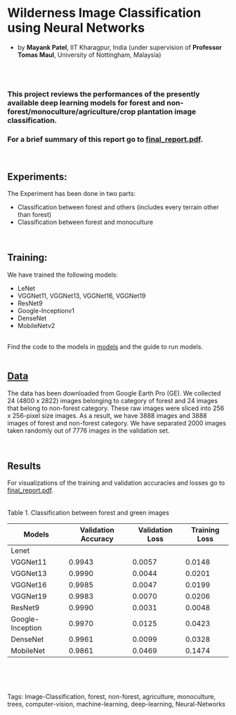 # Wilderness Image Classification using Neural Networks

- by <B>Mayank Patel</B>, IIT Kharagpur, India (under supervision of <B>Professor Tomas Maul</B>, University of Nottingham, Malaysia)

<br><br>

### This project reviews the performances of the presently available deep learning models for forest and non-forest/monoculture/agriculture/crop plantation image classification.




### For a brief summary of this report go to [final_report.pdf](https://github.com/mayankpatel14/Wilderness-Image-Classification/blob/master/final_report.pdf).


<br>

## Experiments:
The Experiment has been done in two parts:
- Classification between forest and others (includes every terrain other than forest)
- Classification between forest and monoculture

<br>

## Training:
We have trained the following models:
-	LeNet
-	VGGNet11, VGGNet13, VGGNet16, VGGNet19
-	ResNet9
-	Google-Inceptionv1
-	DenseNet
-	MobileNetv2<br>

<br>Find the code to the models in [models](https://github.com/mayankpatel14/Wilderness-Image-Classification/tree/master/models) and the guide to run models.
<br>
<br>

## [Data](https://github.com/mayankpatel14/Wilderness-Image-Classification/tree/master/data)
The data has been downloaded from Google Earth Pro (GE). We collected 24 (4800 x 2822) images belonging to category of forest and 24 images that belong to non-forest category. These raw images were sliced into 256 x 256-pixel size images. As a result, we have 3888 images and 3888 images of forest and non-forest category. We have separated 2000 images taken randomly out of 7776 images in the validation set. 

<br>

## Results
For visualizations of the training and validation accuracies and losses go to [final_report.pdf](https://github.com/mayankpatel14/Wilderness-Image-Classification/blob/master/final_report.pdf).<br>
<br><br>
Table 1. Classification between forest and green images
<table class="tg">
<thead>
  <tr>
    <th class="tg-0pky">Models</th>
    <th class="tg-0pky">Validation Accuracy</th>
    <th class="tg-0pky">Validation Loss</th>
    <th class="tg-0pky">Training Loss</th>
  </tr>
</thead>
<tbody>
  <tr>
    <td class="tg-0pky">Lenet</td>
    <td class="tg-0pky"></td>
    <td class="tg-0pky"></td>
    <td class="tg-0pky"></td>
  </tr>
  <tr>
    <td class="tg-0pky">VGGNet11</td>
    <td class="tg-0pky">0.9943</td>
    <td class="tg-0pky">0.0057</td>
    <td class="tg-0pky">0.0148</td>
  </tr>
  <tr>
    <td class="tg-0pky">VGGNet13</td>
    <td class="tg-0pky">0.9990</td>
    <td class="tg-0pky">0.0044</td>
    <td class="tg-0pky">0.0201</td>
  </tr>
  <tr>
    <td class="tg-0pky">VGGNet16</td>
    <td class="tg-0pky">0.9985</td>
    <td class="tg-0pky">0.0047</td>
    <td class="tg-0pky">0.0199</td>
  </tr>
  <tr>
    <td class="tg-0pky">VGGNet19</td>
    <td class="tg-0pky">0.9983</td>
    <td class="tg-0pky">0.0070</td>
    <td class="tg-0pky">0.0206</td>
  </tr>
  <tr>
    <td class="tg-0pky">ResNet9</td>
    <td class="tg-0pky">0.9990</td>
    <td class="tg-0pky">0.0031</td>
    <td class="tg-0pky">0.0048</td>
  </tr>
  <tr>
    <td class="tg-0pky">Google-Inception</td>
    <td class="tg-0pky">0.9970</td>
    <td class="tg-0pky">0.0125</td>
    <td class="tg-0pky">0.0423</td>
  </tr>
  <tr>
    <td class="tg-0pky">DenseNet</td>
    <td class="tg-0pky">0.9961</td>
    <td class="tg-0pky">0.0099</td>
    <td class="tg-0pky">0.0328</td>
  </tr>
  <tr>
    <td class="tg-0pky">MobileNet</td>
    <td class="tg-0pky">0.9861</td>
    <td class="tg-0pky">0.0469</td>
    <td class="tg-0pky">0.1474</td>
  </tr>
</tbody>
</table>

<br><br><br>

Tags: Image-Classification, forest, non-forest, agriculture, monoculture, trees, computer-vision, machine-learning, deep-learning, Neural-Networks


